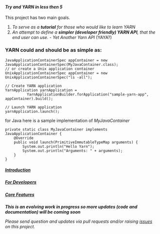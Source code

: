 #### _Try and YARN in less then 5_
This project has two main goals.

1. _To serve as a **tutorial** for those who would like to learn YARN_
2. _An attempt to define a **simpler (developer friendly) YARN API**, that the end user can use._ -  _Yet Another Yarn API_ (YAYA?)

### YARN could and should be as simple as:
```
JavaApplicationContainerSpec appContainer = new JavaApplicationContainerSpec(MyJavaContainer.class);
// or create a Unix application container
UnixApplicationContainerSpec appContainer = new UnixApplicationContainerSpec("ls -all");

// Create YARN application
YarnApplication yarnApplication = 
          YarnApplicationBuilder.forApplication("sample-yarn-app", appContainer).build();

// Launch YARN application
yarnApplication.launch();
```
for Java here is a sample implementation of _MyJavaContainer_

```
private static class MyJavaContainer implements JavaApplicationContainer {
    @Override
    public void launch(PrimitiveImmutableTypeMap arguments) {
        System.out.println("Hello Yarn");
        System.out.println("Arguments: " + arguments);
    }
}
```

##### [Introduction](https://github.com/olegz/yarn-tutorial/wiki/Introduction)
##### [For Developers](https://github.com/olegz/yarn-tutorial/wiki/Developers)
##### [Core Features](https://github.com/olegz/yarn-tutorial/wiki/CoreFeatures)

**_This is an evolving work in progress so more updates (code and documentation) will be coming soon_**

_Please send question and updates via pull requests and/or raising [issues](https://github.com/olegz/yarn-tutorial/issues) on this project._